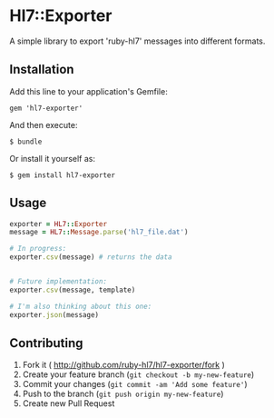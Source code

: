 # Hl7::Exporter

A simple library to export 'ruby-hl7' messages into different formats.

## Installation

Add this line to your application's Gemfile:

    gem 'hl7-exporter'

And then execute:

    $ bundle

Or install it yourself as:

    $ gem install hl7-exporter

## Usage

```ruby
exporter = HL7::Exporter
message = HL7::Message.parse('hl7_file.dat')

# In progress:
exporter.csv(message) # returns the data


# Future implementation:
exporter.csv(message, template)

# I'm also thinking about this one:
exporter.json(message)
```

## Contributing

1. Fork it ( http://github.com/ruby-hl7/hl7-exporter/fork )
2. Create your feature branch (`git checkout -b my-new-feature`)
3. Commit your changes (`git commit -am 'Add some feature'`)
4. Push to the branch (`git push origin my-new-feature`)
5. Create new Pull Request
